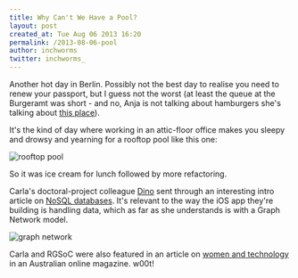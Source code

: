 ```yaml
---
title: Why Can't We Have a Pool?
layout: post
created_at: Tue Aug 06 2013 16:20
permalink: /2013-08-06-pool
author: inchworms
twitter: inchworms_
---
```


Another hot day in Berlin. Possibly not the best day to realise you need to renew your passport, but I guess not the worst (at least the queue at the Burgeramt was short - and no, Anja is not talking about hamburgers she's talking about [this place](http://www.bz-berlin.de/multimedia/archive/00370/Buergeramt_Hohensc_37069228.jpg)). 

It's the kind of day where working in an attic-floor office makes you sleepy and drowsy and yearning for a rooftop pool like this one: 

![rooftop pool](http://www.fashionsalade.com/wp-content/uploads/2011/06/Soho-House-Berlin-2.jpg)

So it was ice cream for lunch followed by more refactoring.

Carla's doctoral-project colleague [Dino](http://www.constantinekarlis.com/) sent through an interesting intro article on [NoSQL databases](http://www.codeproject.com/Articles/630103/A-Beginners-Guide-to-NoSQL). It's relevant to the way the iOS app they're building is handling data, which as far as she understands is with a Graph Network model.

![graph network](http://upload.wikimedia.org/wikipedia/commons/3/3a/GraphDatabase_PropertyGraph.png)


 Carla and RGSoC were also featured in an article on [women and technology](http://www.womensagenda.com.au/talking-about/top-stories/programming-a-woman-s-job-if-you-make-it-appealing/201308052658) in an Australian online magazine. w00t!





